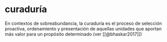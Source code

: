 # curaduría
En contextos de sobreabundancia, la curaduría es el proceso de selección proactiva, ordenamiento y presentación de aquellas unidades que aportan más valor para un propósito determinado (ver [[@bhaskar2017]])